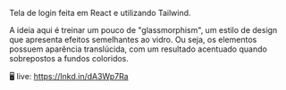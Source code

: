 Tela de login feita em React e utilizando Tailwind.



A ideia aqui é treinar um pouco de "glassmorphism", um estilo de design que apresenta efeitos semelhantes ao vidro. Ou seja, os elementos possuem aparência translúcida, com um resultado acentuado quando sobrepostos a fundos coloridos.

🖥 live: https://lnkd.in/dA3Wp7Ra
